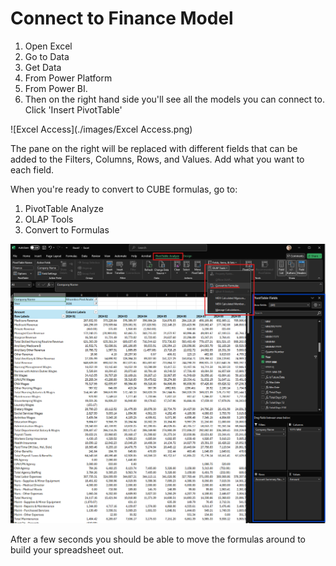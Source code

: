 # Connect to Finance Model

1. Open Excel
2. Go to Data
3. Get Data
4. From Power Platform
5. From Power BI. 
6. Then on the right hand side you'll see all the models you can connect to. Click 'Insert PivotTable'

![Excel Access](./images/Excel Access.png)

The pane on the right will be replaced with different fields that can be added to the
Filters, Columns, Rows, and Values. Add what you want to each field. 

When you're ready to convert to CUBE formulas, go to:

1. PivotTable Analyze
2. OLAP Tools
3. Convert to Formulas

![Convert to Formulas](./images/Using%20the%20Model%20in%20a%20Pivot%20Table.png)

After a few seconds you should be able to move the formulas around to build your spreadsheet out.